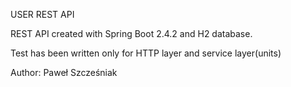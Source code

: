 USER REST API 

REST API created with Spring Boot 2.4.2 and H2 database.

Test has been written only for HTTP layer and service layer(units)

Author:
Paweł Szcześniak